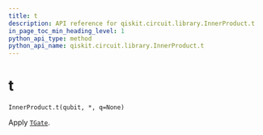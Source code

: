 ```yaml
---
title: t
description: API reference for qiskit.circuit.library.InnerProduct.t
in_page_toc_min_heading_level: 1
python_api_type: method
python_api_name: qiskit.circuit.library.InnerProduct.t
---
```


# t

<span id="qiskit.circuit.library.InnerProduct.t" />

`InnerProduct.t(qubit, *, q=None)`

Apply [`TGate`](qiskit.circuit.library.TGate "qiskit.circuit.library.TGate").

